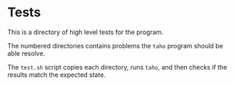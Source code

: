 # Tests

This is a directory of high level tests for the program.

The numbered directories contains problems the `taho` program should be able
resolve.

The `test.sh` script copies each directory, runs `taho`, and then checks if the
results match the expected state.
